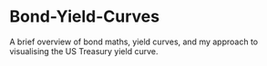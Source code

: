 # Bond-Yield-Curves
A brief overview of bond maths, yield curves, and my approach to visualising the US Treasury yield curve.
